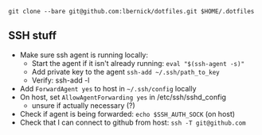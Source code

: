 ```
git clone --bare git@github.com:lbernick/dotfiles.git $HOME/.dotfiles
```
## SSH stuff

- Make sure ssh agent is running locally:
  - Start the agent if it isn't already running: `eval "$(ssh-agent -s)"`
  - Add private key to the agent `ssh-add ~/.ssh/path_to_key`
  - Verify: ssh-add -l
- Add `ForwardAgent yes` to host in `~/.ssh/config` locally
- On host, set `AllowAgentForwarding yes` in /etc/ssh/sshd_config
  - unsure if actually necessary (?)
- Check if agent is being forwarded: `echo $SSH_AUTH_SOCK` (on host)
- Check that I can connect to github from host: `ssh -T git@github.com`
